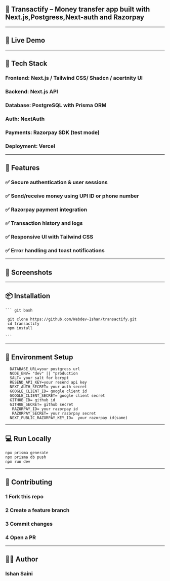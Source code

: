 ## 📱 Transactify – Money transfer app built with Next.js,Postgress,Next-auth and Razorpay


----



## 🚀 Live Demo



----



## 🧰 Tech Stack



### Frontend: Next.js / Tailwind CSS/ Shadcn / acertnity UI

### Backend: Next.js API

### Database: PostgreSQL with Prisma ORM

### Auth: NextAuth

### Payments: Razorpay SDK (test mode)

### Deployment: Vercel




---



## 🔑 Features

### ✅ Secure authentication & user sessions

### ✅ Send/receive money using UPI ID or phone number

### ✅ Razorpay payment integration

### ✅ Transaction history and logs

### ✅ Responsive UI with Tailwind CSS

### ✅ Error handling and toast notifications


---



## 📸 Screenshots







---





## 📦 Installation

    ``` git bash

     git clone https://github.com/Webdev-Ishan/transactify.git
     cd transactify
     npm install

    ```


 ---



## 🔐 Environment Setup

```
  DATABASE_URL=your postgress url
  NODE_ENV= "dev" || "production
  SALT= your salt for bcrypt
  RESEND_API_KEY=your resend api key
  NEXT_AUTH_SECRET= your auth secret
  GOOGLE_CLIENT_ID= google client id
  GOOGLE_CLIENT_SECRET= google client secret
  GITHUB_ID= github id
  GITHUB_SECRET= github secret
   RAZORPAY_ID= your razorpay id
   RAZORPAY_SECRET= your razorpay secret
  NEXT_PUBLIC_RAZORPAY_KEY_ID=  your razorpay id(same)

```

---



## 💻 Run Locally

```
npx prisma generate
npx prisma db push
npm run dev

```

---




## 🤝 Contributing

### 1 Fork this repo

### 2 Create a feature branch

### 3 Commit changes

### 4 Open a PR

---


## 🧑‍💼 Author

### Ishan Saini
